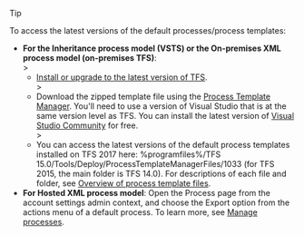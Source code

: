 

>[!TIP]  
>To access the latest versions of the default processes/process templates:
>- **For the Inheritance process model (VSTS) or the On-premises  XML process model (on-premises TFS)**:   
	><ul><li>[Install or upgrade to the latest version of TFS](https://www.visualstudio.com/downloads/#team-foundation-server-2017).</li> 
	><li>Download the zipped template file using the [Process Template Manager](../guidance/manage-process-templates.md). You'll need to use a version of Visual Studio that is at the same version level as TFS. You can install the latest version of [Visual Studio Community](https://www.visualstudio.com/downloads/#visual-studio-community-2015-with-update-3-free) for free.</li>
	><li>You can access the latest versions of the default process templates installed on TFS 2017 here: %programfiles%/TFS 15.0/Tools/Deploy/ProcessTemplateManagerFiles/1033 (for TFS 2015, the main folder is TFS 14.0). For descriptions of each file and folder, see [Overview of process template files](../reference/process-templates/overview-process-template-files.md).</li></ul>
>- **For Hosted XML process model**: Open the Process page from the account settings admin context, and choose the Export option from the actions menu of a default process. To learn more, see [Manage processes](../process/manage-process.md).